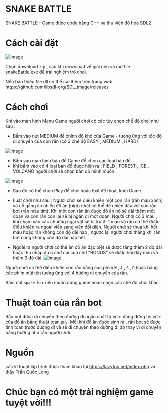 # SNAKE BATTLE
SNAKE BATTLE - Game được code bằng C++ và thư viện đồ họa SDL2

# Cách cài đặt
 ![image](https://github.com/Skyaducc/Game_UET_SDL2_SNAKE/assets/94954914/f5e0e27d-7bab-45b0-a2c9-6b6ada498457)

Chọn download zip , sau khi download về giải nén và mở file snakeBattle.exe để trải nghiệm trò chơi.

Nếu báo thiếu file dll có thể cài thêm trên trang web https://github.com/libsdl-org/SDL_image/releases

# Cách chơi

Khi vào màn hình Menu Game người chơi có các tùy chọn chế độ chơi như sau :

- Bấm vào nút MEDIUM để chỉnh độ khó của Game - tương ứng với tốc độ di chuyển của con rắn (có 3 chế độ EASY , MEDIUM , HARD)

![image](https://github.com/Skyaducc/Game_UET_SDL2_SNAKE/assets/94954914/fe788a49-ce19-40f7-98aa-ad9b3b8837b4)

- Bấm vào màn hình bản đồ Game để chọn các loại bản đồ.
- khi bấm vào có 4 loại bản đồ được hiện ra : FIELD , FOREST , ICE , VOLCANO người chơi sẽ chọn bản đồ mình muốn.

![image](https://github.com/Skyaducc/Game_UET_SDL2_SNAKE/assets/94954914/35c9ab55-9b8b-47ac-984c-b96f12c05561)

- Sau đó có thể chọn Play để chơi hoặc Exit để thoát khỏi Game.

- Luật chơi như sau : Người chơi sẽ điều khiển một con rắn (rắn màu xanh) và cố gắng ăn nhiều đồ ăn (bird) nhất có thể để chiến đấu với con rắn bot (rắn màu tím). Khi một con rắn ăn được đồ ăn nó sẽ dài thêm một đoạn và con rắn còn lại sẽ bị ngắn đi một đoạn.  Người chơi có 3 máu , khi chạm vào các chướng ngại vật sẽ bị trừ đi 1 máu và rắn có thể được điểu khiển ra ngoài viền sang viền đối diện. Người chơi sẽ thua khi hết máu hoặc rắn không còn độ dài nào , ngược lại người chơi thắng khi rắn bot cũng không còn độ dài nào hết.
- Ngoài ra người chơi có thể ăn đồ ăn đặc biệt sẽ được tăng thêm 2 độ dài hoặc thu nhập đủ 5 chữ cái của chữ "BONUS" sẽ được hồi đầy máu và thêm 3 độ dài.
![image](https://github.com/Skyaducc/Game_UET_SDL2_SNAKE/assets/94954914/583391cf-6187-457b-9bba-e434d6978816)

Người chơi có thể điều khiển con rắn bằng các phím `W` , `A` , `S` , `D` hoặc bằng các phím mũi tên tương ứng với 4 hướng di chuyển của rắn.

Bấm nút `space bar` nếu muốn dừng game hoặc chọn các chế độ chơi khác.

# Thuật toán của rắn bot

Rắn bot được di chuyển theo đường đi ngắn nhất từ vị trí đang đứng tới vị trí của đồ ăn bằng thuật toán `BFS`. Mỗi khi đồ ăn được sinh ra , rắn bot sẽ được tính toán trước đường đi và sẽ di chuyển theo đường đi đó thay vì di chuyển bằng hướng như rắn người chơi.

# Nguồn
các kĩ thuật lập trình được tham khảo tại https://lazyfoo.net/index.php và thầy Trần Quốc Long

# Chúc bạn có một trải nghiệm game tuyệt vời!!!

